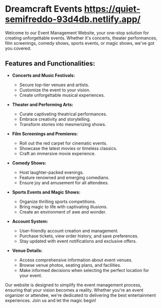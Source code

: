 # Dreamcraft Events  https://quiet-semifreddo-93d4db.netlify.app/

Welcome to our Event Management Website, your one-stop solution for creating unforgettable events. Whether it's concerts, theater performances, film screenings, comedy shows, sports events, or magic shows, we've got you covered.

## Features and Functionalities:

- **Concerts and Music Festivals:**
  - Secure top-tier venues and artists.
  - Customize the event to your vision.
  - Create unforgettable musical experiences.

- **Theater and Performing Arts:**
  - Curate captivating theatrical performances.
  - Embrace creativity and storytelling.
  - Transform stories into mesmerizing shows.

- **Film Screenings and Premieres:**
  - Roll out the red carpet for cinematic events.
  - Showcase the latest movies or timeless classics.
  - Craft an immersive movie experience.

- **Comedy Shows:**
  - Host laughter-packed evenings.
  - Feature renowned and emerging comedians.
  - Ensure joy and amusement for all attendees.

- **Sports Events and Magic Shows:**
  - Organize thrilling sports competitions.
  - Bring magic to life with captivating illusions.
  - Create an environment of awe and wonder.

- **Account System:**
  - User-friendly account creation and management.
  - Purchase tickets, view order history, and save preferences.
  - Stay updated with event notifications and exclusive offers.

- **Venue Details:**
  - Access comprehensive information about event venues.
  - Browse venue photos, seating plans, and facilities.
  - Make informed decisions when selecting the perfect location for your event.


Our website is designed to simplify the event management process, ensuring that your vision becomes a reality. Whether you're an event organizer or attendee, we're dedicated to delivering the best entertainment experiences. Join us and let the magic begin!
